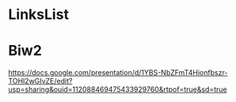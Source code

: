 # LinksList

# Biw2
https://docs.google.com/presentation/d/1YBS-NbZFmT4Hionfbszr-TOHl2wGIvZE/edit?usp=sharing&ouid=112088469475433929760&rtpof=true&sd=true

